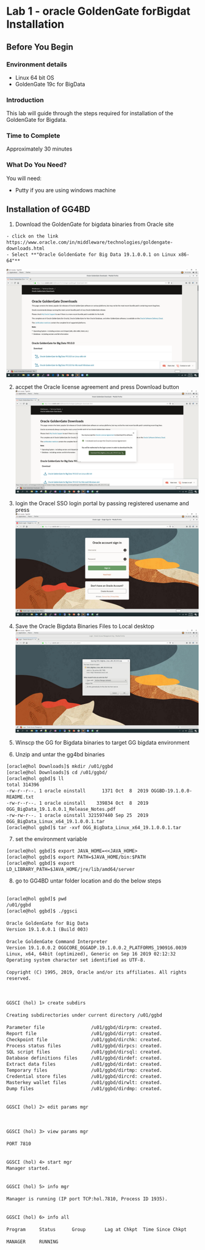 # Lab 1 -  oracle GoldenGate forBigdat Installation

## Before You Begin
### Environment details 

- Linux 64 bit OS
- GoldenGate 19c for BigData


### Introduction
 This lab will guide through the steps required for installation of the GoldenGate for Bigdata.

### Time to Complete
Approximately 30 minutes


### What Do You Need?
You will need:
- Putty if you are using windows machine

## Installation of GG4BD

1. Download the GoldenGate for bigdata binaries from Oracle site 

```
- click on the link https://www.oracle.com/in/middleware/technologies/goldengate-downloads.html
- Select **"Oracle GoldenGate for Big Data 19.1.0.0.1 on Linux x86-64"**
```
![](/images/bd/bd_1.png)

2. accpet the Oracle license agreement and press Download button
![](/images/bd/bd_2.png)

3. login the Oracel SSO login portal by passing registered usename and press
 ![](/images/bd/bd_3.png)

4. Save the Oracle Bigdata Binaries Files to Local desktop
![](/images/bd/bd_4.png)


5. Winscp the GG for Bigdata binaries to target GG bigdata environment 


6. Unzip and untar the gg4bd binaries 

```
[oracle@hol Downloads]$ mkdir /u01/ggbd
[oracle@hol Downloads]$ cd /u01/ggbd/
[oracle@hol ggbd]$ ll
total 314396
-rw-r--r--. 1 oracle oinstall      1371 Oct  8  2019 OGGBD-19.1.0.0-README.txt
-rw-r--r--. 1 oracle oinstall    339834 Oct  8  2019 OGG_BigData_19.1.0.0.1_Release_Notes.pdf
-rw-rw-r--. 1 oracle oinstall 321597440 Sep 25  2019 OGG_BigData_Linux_x64_19.1.0.0.1.tar
[oracle@hol ggbd]$ tar -xvf OGG_BigData_Linux_x64_19.1.0.0.1.tar
```
7. set the environment variable 

```
[oracle@hol ggbd]$ export JAVA_HOME=<<JAVA_HOME>
[oracle@hol ggbd]$ export PATH=$JAVA_HOME/bin:$PATH
[oracle@hol ggbd]$ export LD_LIBRARY_PATH=$JAVA_HOME/jre/lib/amd64/server

```

8. go to GG4BD untar folder location and do the below steps

```

[oracle@hol ggbd]$ pwd
/u01/ggbd
[oracle@hol ggbd]$ ./ggsci

Oracle GoldenGate for Big Data
Version 19.1.0.0.1 (Build 003)

Oracle GoldenGate Command Interpreter
Version 19.1.0.0.2 OGGCORE_OGGADP.19.1.0.0.2_PLATFORMS_190916.0039
Linux, x64, 64bit (optimized), Generic on Sep 16 2019 02:12:32
Operating system character set identified as UTF-8.

Copyright (C) 1995, 2019, Oracle and/or its affiliates. All rights reserved.



GGSCI (hol) 1> create subdirs

Creating subdirectories under current directory /u01/ggbd

Parameter file                 /u01/ggbd/dirprm: created.
Report file                    /u01/ggbd/dirrpt: created.
Checkpoint file                /u01/ggbd/dirchk: created.
Process status files           /u01/ggbd/dirpcs: created.
SQL script files               /u01/ggbd/dirsql: created.
Database definitions files     /u01/ggbd/dirdef: created.
Extract data files             /u01/ggbd/dirdat: created.
Temporary files                /u01/ggbd/dirtmp: created.
Credential store files         /u01/ggbd/dircrd: created.
Masterkey wallet files         /u01/ggbd/dirwlt: created.
Dump files                     /u01/ggbd/dirdmp: created.


GGSCI (hol) 2> edit params mgr



GGSCI (hol) 3> view params mgr

PORT 7810


GGSCI (hol) 4> start mgr
Manager started.


GGSCI (hol) 5> info mgr

Manager is running (IP port TCP:hol.7810, Process ID 1935).


GGSCI (hol) 6> info all

Program     Status      Group       Lag at Chkpt  Time Since Chkpt

MANAGER     RUNNING


```






